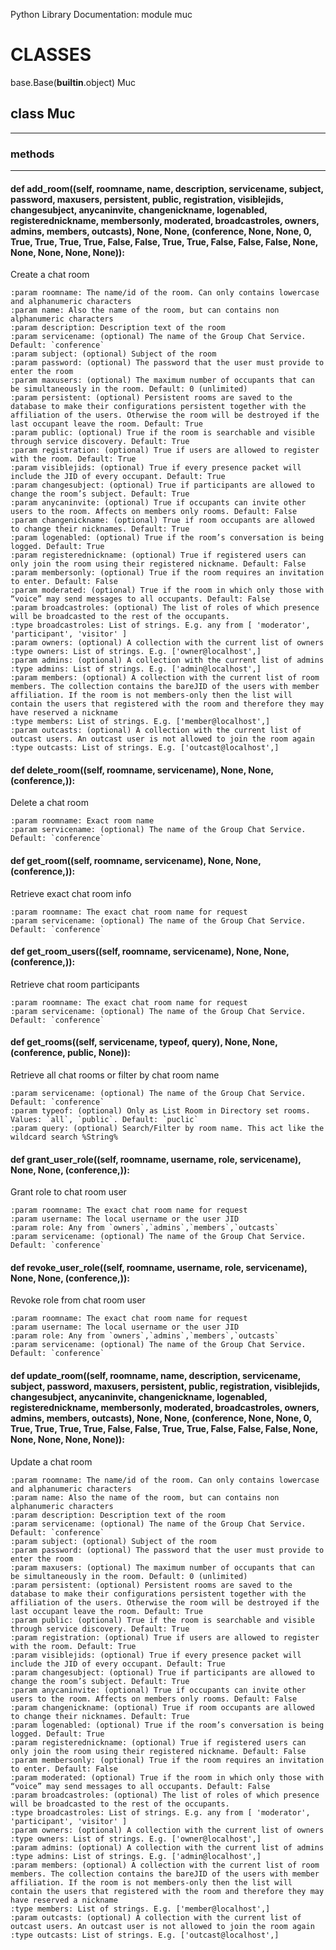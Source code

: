 Python Library Documentation: module muc
# __CLASSES__

base.Base(__builtin__.object)
    Muc

## class __Muc__
****************************************

### methods
****************************************
#### def __add_room__((self, roomname, name, description, servicename, subject, password, maxusers, persistent, public, registration, visiblejids, changesubject, anycaninvite, changenickname, logenabled, registerednickname, membersonly, moderated, broadcastroles, owners, admins, members, outcasts), None, None, (conference, None, None, 0, True, True, True, True, False, False, True, True, False, False, False, None, None, None, None, None)):

Create a chat room

```
:param roomname: The name/id of the room. Can only contains lowercase and alphanumeric characters
:param name: Also the name of the room, but can contains non alphanumeric characters
:param description: Description text of the room
:param servicename: (optional) The name of the Group Chat Service. Default: `conference`
:param subject: (optional) Subject of the room
:param password: (optional) The password that the user must provide to enter the room
:param maxusers: (optional) The maximum number of occupants that can be simultaneously in the room. Default: 0 (unlimited)
:param persistent: (optional) Persistent rooms are saved to the database to make their configurations persistent together with the affiliation of the users. Otherwise the room will be destroyed if the last occupant leave the room. Default: True
:param public: (optional) True if the room is searchable and visible through service discovery. Default: True
:param registration: (optional) True if users are allowed to register with the room. Default: True
:param visiblejids: (optional) True if every presence packet will include the JID of every occupant. Default: True
:param changesubject: (optional) True if participants are allowed to change the room’s subject. Default: True
:param anycaninvite: (optional) True if occupants can invite other users to the room. Affects on members only rooms. Default: False
:param changenickname: (optional) True if room occupants are allowed to change their nicknames. Default: True
:param logenabled: (optional) True if the room’s conversation is being logged. Default: True
:param registerednickname: (optional) True if registered users can only join the room using their registered nickname. Default: False
:param membersonly: (optional) True if the room requires an invitation to enter. Default: False
:param moderated: (optional) True if the room in which only those with “voice” may send messages to all occupants. Default: False
:param broadcastroles: (optional) The list of roles of which presence will be broadcasted to the rest of the occupants.
:type broadcastroles: List of strings. E.g. any from [ 'moderator', 'participant', 'visitor' ]
:param owners: (optional) A collection with the current list of owners
:type owners: List of strings. E.g. ['owner@localhost',]
:param admins: (optional) A collection with the current list of admins
:type admins: List of strings. E.g. ['admin@localhost',]
:param members: (optional) A collection with the current list of room members. The collection contains the bareJID of the users with member affiliation. If the room is not members-only then the list will contain the users that registered with the room and therefore they may have reserved a nickname
:type members: List of strings. E.g. ['member@localhost',]
:param outcasts: (optional) A collection with the current list of outcast users. An outcast user is not allowed to join the room again
:type outcasts: List of strings. E.g. ['outcast@localhost',]
```

#### def __delete_room__((self, roomname, servicename), None, None, (conference,)):

Delete a chat room

```
:param roomname: Exact room name
:param servicename: (optional) The name of the Group Chat Service. Default: `conference`
```

#### def __get_room__((self, roomname, servicename), None, None, (conference,)):

Retrieve exact chat room info

```
:param roomname: The exact chat room name for request
:param servicename: (optional) The name of the Group Chat Service. Default: `conference`
```

#### def __get_room_users__((self, roomname, servicename), None, None, (conference,)):

Retrieve chat room participants

```
:param roomname: The exact chat room name for request
:param servicename: (optional) The name of the Group Chat Service. Default: `conference`
```

#### def __get_rooms__((self, servicename, typeof, query), None, None, (conference, public, None)):

Retrieve all chat rooms or filter by chat room name

```
:param servicename: (optional) The name of the Group Chat Service. Default: `conference`
:param typeof: (optional) Only as List Room in Directory set rooms. Values: `all`, `public`. Default: `puclic`
:param query: (optional) Search/Filter by room name. This act like the wildcard search %String%
```

#### def __grant_user_role__((self, roomname, username, role, servicename), None, None, (conference,)):

Grant role to chat room user

```
:param roomname: The exact chat room name for request
:param username: The local username or the user JID
:param role: Any from `owners`,`admins`,`members`,`outcasts`
:param servicename: (optional) The name of the Group Chat Service. Default: `conference`
```

#### def __revoke_user_role__((self, roomname, username, role, servicename), None, None, (conference,)):

Revoke role from chat room user

```
:param roomname: The exact chat room name for request
:param username: The local username or the user JID
:param role: Any from `owners`,`admins`,`members`,`outcasts`
:param servicename: (optional) The name of the Group Chat Service. Default: `conference`
```

#### def __update_room__((self, roomname, name, description, servicename, subject, password, maxusers, persistent, public, registration, visiblejids, changesubject, anycaninvite, changenickname, logenabled, registerednickname, membersonly, moderated, broadcastroles, owners, admins, members, outcasts), None, None, (conference, None, None, 0, True, True, True, True, False, False, True, True, False, False, False, None, None, None, None, None)):

Update a chat room

```
:param roomname: The name/id of the room. Can only contains lowercase and alphanumeric characters
:param name: Also the name of the room, but can contains non alphanumeric characters
:param description: Description text of the room
:param servicename: (optional) The name of the Group Chat Service. Default: `conference`
:param subject: (optional) Subject of the room
:param password: (optional) The password that the user must provide to enter the room
:param maxusers: (optional) The maximum number of occupants that can be simultaneously in the room. Default: 0 (unlimited)
:param persistent: (optional) Persistent rooms are saved to the database to make their configurations persistent together with the affiliation of the users. Otherwise the room will be destroyed if the last occupant leave the room. Default: True
:param public: (optional) True if the room is searchable and visible through service discovery. Default: True
:param registration: (optional) True if users are allowed to register with the room. Default: True
:param visiblejids: (optional) True if every presence packet will include the JID of every occupant. Default: True
:param changesubject: (optional) True if participants are allowed to change the room’s subject. Default: True
:param anycaninvite: (optional) True if occupants can invite other users to the room. Affects on members only rooms. Default: False
:param changenickname: (optional) True if room occupants are allowed to change their nicknames. Default: True
:param logenabled: (optional) True if the room’s conversation is being logged. Default: True
:param registerednickname: (optional) True if registered users can only join the room using their registered nickname. Default: False
:param membersonly: (optional) True if the room requires an invitation to enter. Default: False
:param moderated: (optional) True if the room in which only those with “voice” may send messages to all occupants. Default: False
:param broadcastroles: (optional) The list of roles of which presence will be broadcasted to the rest of the occupants.
:type broadcastroles: List of strings. E.g. any from [ 'moderator', 'participant', 'visitor' ]
:param owners: (optional) A collection with the current list of owners
:type owners: List of strings. E.g. ['owner@localhost',]
:param admins: (optional) A collection with the current list of admins
:type admins: List of strings. E.g. ['admin@localhost',]
:param members: (optional) A collection with the current list of room members. The collection contains the bareJID of the users with member affiliation. If the room is not members-only then the list will contain the users that registered with the room and therefore they may have reserved a nickname
:type members: List of strings. E.g. ['member@localhost',]
:param outcasts: (optional) A collection with the current list of outcast users. An outcast user is not allowed to join the room again
:type outcasts: List of strings. E.g. ['outcast@localhost',]
```
